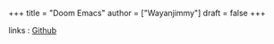 +++
title = "Doom Emacs"
author = ["Wayanjimmy"]
draft = false
+++

links
: [Github](https://github.com/hlissner/doom-emacs)
